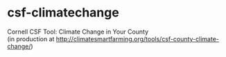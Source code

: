 # csf-climatechange
Cornell CSF Tool: Climate Change in Your County\
(in production at http://climatesmartfarming.org/tools/csf-county-climate-change/)
